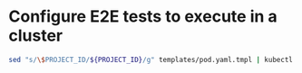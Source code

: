 # Configure E2E tests to execute in a cluster

```sh
sed "s/\$PROJECT_ID/${PROJECT_ID}/g" templates/pod.yaml.tmpl | kubectl apply -f -
```
